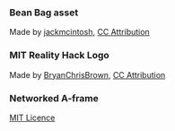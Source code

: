 ### Bean Bag asset
Made by [jackmcintosh](https://creativecommons.org/licenses/by/4.0/), [CC Attribution](https://creativecommons.org/licenses/by/4.0/)

### MIT Reality Hack Logo
Made by [BryanChrisBrown](https://sketchfab.com/3d-models/mit-reality-hack-logo-523868b8a12e44ad884d5cc59a29b446), [CC Attribution](https://creativecommons.org/licenses/by/4.0/)

### Networked A-frame
[MIT Licence](https://github.com/networked-aframe/networked-aframe/blob/master/LICENSE)
